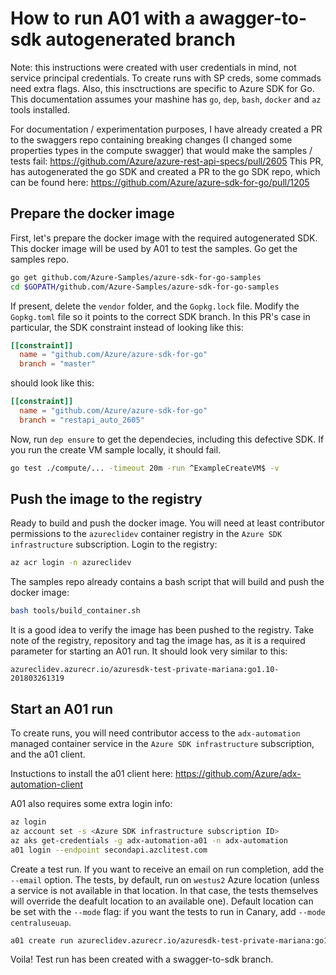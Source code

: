 # How to run A01 with a awagger-to-sdk autogenerated branch

Note: this instructions were created with user credentials in mind, not service principal credentials. To create runs with SP creds, some commads need extra flags. Also, this insctructions are specific to Azure SDK for Go. This documentation assumes your mashine has `go`, `dep`, `bash`, `docker` and `az` tools installed.

For documentation / experimentation purposes, I have already created a PR to the swaggers repo containing breaking changes (I changed some properties types in the compute swagger) that would make the samples / tests fail:
https://github.com/Azure/azure-rest-api-specs/pull/2605
This PR, has autogenerated the go SDK and created a PR to the go SDK repo, which can be found here:
https://github.com/Azure/azure-sdk-for-go/pull/1205

## Prepare the docker image

First, let's prepare the docker image with the required autogenerated SDK. This docker image will be used by A01 to test the samples. Go get the samples repo.

``` bash
go get github.com/Azure-Samples/azure-sdk-for-go-samples
cd $GOPATH/github.com/Azure-Samples/azure-sdk-for-go-samples
```

If present, delete the `vendor` folder, and the `Gopkg.lock` file.
Modify the `Gopkg.toml` file so it points to the correct SDK branch. In this PR's case in particular, the SDK constraint instead of looking like this:

``` toml
[[constraint]]
  name = "github.com/Azure/azure-sdk-for-go"
  branch = "master"
```

should look like this:

``` toml
[[constraint]]
  name = "github.com/Azure/azure-sdk-for-go"
  branch = "restapi_auto_2605"
```

Now, run `dep ensure` to get the dependecies, including this defective SDK. If you run the create VM sample locally, it should fail.

``` bash
go test ./compute/... -timeout 20m -run ^ExampleCreateVM$ -v
```

## Push the image to the registry

Ready to build and push the docker image. You will need at least contributor permissions to the `azureclidev` container registry in the `Azure SDK infrastructure` subscription. Login to the registry:

``` bash
az acr login -n azureclidev
```

The samples repo already contains a bash script that will build and push the docker image:

``` bash
bash tools/build_container.sh
```

It is a good idea to verify the image has been pushed to the registry. Take note of the registry, repository and tag the image has, as it is a required parameter for starting an A01 run. It should look very similar to this:

```
azureclidev.azurecr.io/azuresdk-test-private-mariana:go1.10-201803261319
```

## Start an A01 run

To create runs, you will need contributor access to the `adx-automation` managed container service in the `Azure SDK infrastructure` subscription, and the a01 client.

Instuctions to install the a01 client here:
https://github.com/Azure/adx-automation-client

A01 also requires some extra login info:

``` bash
az login
az account set -s <Azure SDK infrastructure subscription ID>
az aks get-credentials -g adx-automation-a01 -n adx-automation
a01 login --endpoint secondapi.azclitest.com
```

Create a test run. If you want to receive an email on run completion, add the `--email` option. The tests, by default, run on `westus2` Azure location (unless a service is not available in that location. In that case, the tests themselves will override the deafult location to an available one). Default location can be set with the `--mode` flag: if you want the tests to run in Canary, add `--mode centraluseuap`.

``` bash
a01 create run azureclidev.azurecr.io/azuresdk-test-private-mariana:go1.10-201803261319 --email --mode centraluseuap
```

Voila! Test run has been created with a swagger-to-sdk branch.
